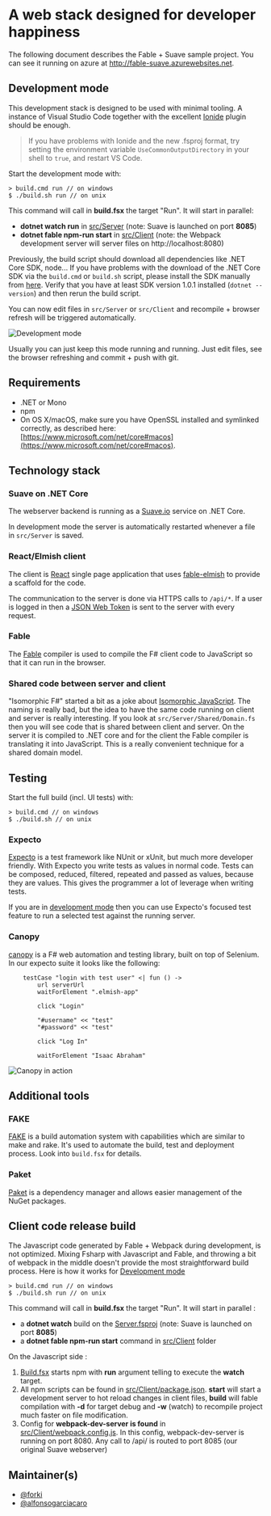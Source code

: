 # A web stack designed for developer happiness

The following document describes the Fable + Suave sample project. You can see it running on azure at http://fable-suave.azurewebsites.net.

## Development mode

This development stack is designed to be used with minimal tooling. A instance of Visual Studio Code together with the excellent [Ionide](http://ionide.io/) plugin should be enough.

> If you have problems with Ionide and the new .fsproj format, try setting the environment variable `UseCommonOutputDirectory` in your shell to `true`, and restart VS Code.

Start the development mode with:

    > build.cmd run // on windows
    $ ./build.sh run // on unix

This command will call in **build.fsx** the target "Run". It will start in parallel:
- **dotnet watch run** in [src/Server](src/Server/Server) (note: Suave is launched on port **8085**)
- **dotnet fable npm-run start** in [src/Client](src/Client) (note: the Webpack development server will server files on http://localhost:8080)

Previously, the build script should download all dependencies like .NET Core SDK, node... If you have problems with the download of the .NET Core SDK via the `build.cmd` or `build.sh` script, please install the SDK manually from [here](https://github.com/dotnet/core/blob/master/release-notes/download-archives/1.0.4-download.md). Verify
that you have at least SDK version 1.0.1 installed (`dotnet --version`) and then rerun the build script.

You can now edit files in `src/Server` or `src/Client` and recompile + browser refresh will be triggered automatically.

![Development mode](https://cloud.githubusercontent.com/assets/57396/23174149/af93da32-f85b-11e6-8de2-01c274f54a27.gif)

Usually you can just keep this mode running and running. Just edit files, see the browser refreshing and commit + push with git.

## Requirements

* .NET or Mono
* npm
* On OS X/macOS, make sure you have OpenSSL installed and symlinked correctly, as described here: [https://www.microsoft.com/net/core#macos](https://www.microsoft.com/net/core#macos).

## Technology stack

### Suave on .NET Core

The webserver backend is running as a [Suave.io](https://suave.io/) service on .NET Core.

In development mode the server is automatically restarted whenever a file in `src/Server` is saved.

### React/Elmish client

The client is [React](https://facebook.github.io/react/) single page application that uses [fable-elmish](https://github.com/fable-compiler/fable-elmish) to provide a scaffold for the code.

The communication to the server is done via HTTPS calls to `/api/*`. If a user is logged in then a [JSON Web Token](https://jwt.io/) is sent to the server with every request.

### Fable

The [Fable](http://fable.io/) compiler is used to compile the F# client code to JavaScript so that it can run in the browser.

### Shared code between server and client

"Isomorphic F#" started a bit as a joke about [Isomorphic JavaScript](http://isomorphic.net/). The naming is really bad, but the idea to have the same code running on client and server is really interesting.
If you look at `src/Server/Shared/Domain.fs` then you will see code that is shared between client and server. On the server it is compiled to .NET core and for the client the Fable compiler is translating it into JavaScript.
This is a really convenient technique for a shared domain model.

## Testing

Start the full build (incl. UI tests) with:

    > build.cmd // on windows
    $ ./build.sh // on unix

### Expecto

[Expecto](https://github.com/haf/expecto) is a test framework like NUnit or xUnit, but much more developer friendly. With Expecto you write tests as values in normal code.
Tests can be composed, reduced, filtered, repeated and passed as values, because they are values. This gives the programmer a lot of leverage when writing tests.

If you are in [development mode](#development-mode) then you can use Expecto's focused test feature to run a selected test against the running server.

### Canopy

[canopy](https://github.com/lefthandedgoat/canopy) is a F# web automation and testing library, built on top of Selenium. In our expecto suite it looks like the following:

        testCase "login with test user" <| fun () ->
            url serverUrl
            waitForElement ".elmish-app"

            click "Login"

            "#username" << "test"
            "#password" << "test"

            click "Log In"

            waitForElement "Isaac Abraham"

![Canopy in action](https://cloud.githubusercontent.com/assets/57396/23131425/38d06e8c-f78a-11e6-9ebc-8442b0abf752.gif)

## Additional tools

### FAKE

[FAKE](http://fsharp.github.io/FAKE/) is a build automation system with capabilities which are similar to make and rake. It's used to automate the build, test and deployment process. Look into `build.fsx` for details.

### Paket

[Paket](https://fsprojects.github.io/Paket/) is a dependency manager and allows easier management of the NuGet packages.

## Client code release build

The Javascript code generated by Fable + Webpack during development, is not optimized.
Mixing Fsharp with Javascript and Fable, and throwing a bit of webpack in the middle doesn't provide the most straightforward build process.
Here is how it works for [Development mode](README.md#development-mode)

    > build.cmd run // on windows
    $ ./build.sh run // on unix

This command will call in **build.fsx** the target "Run".
It will start in parallel :
* a **dotnet watch** build on the [Server.fsproj](src/Server/Server.fsproj) (note: Suave is launched on port **8085**)
* a **dotnet fable npm-run start** command in [src/Client](src/Client) folder

On the Javascript side :
1. [Build.fsx](build.fsx) starts npm with  **run** argument telling to execute the **watch** target.
2. All npm scripts can be found in [src/Client/package.json](src/Client/package.json). **start** will start a development server to hot reload changes in client files, **build** will  fable compilation with **-d** for target debug and **-w** (watch) to recompile project much faster on file modification. 
3. Config for **webpack-dev-server is found** in [src/Client/webpack.config.js](src/Client/webpack.config.js). In this config, webpack-dev-server is running on port 8080. Any call to /api/ is routed to port 8085 (our original Suave webserver)

## Maintainer(s)

- [@forki](https://github.com/forki)
- [@alfonsogarciacaro](https://github.com/alfonsogarciacaro)
